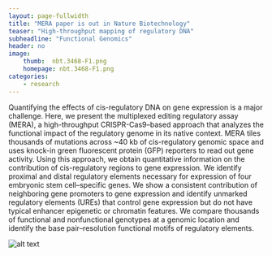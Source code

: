 ```yaml
---
layout: page-fullwidth
title: "MERA paper is out in Nature Biotechnology"
teaser: "High-throughput mapping of regulatory DNA"
subheadline: "Functional Genomics"
header: no
image:
    thumb:  nbt.3468-F1.png
    homepage: nbt.3468-F1.png
categories:
    - research
---
```



Quantifying the effects of cis-regulatory DNA on gene expression is a major challenge. Here, we present the multiplexed editing regulatory assay (MERA), a high-throughput CRISPR-Cas9–based approach that analyzes the functional impact of the regulatory genome in its native context. MERA tiles thousands of mutations across ~40 kb of cis-regulatory genomic space and uses knock-in green fluorescent protein (GFP) reporters to read out gene activity. Using this approach, we obtain quantitative information on the contribution of cis-regulatory regions to gene expression. We identify proximal and distal regulatory elements necessary for expression of four embryonic stem cell–specific genes. We show a consistent contribution of neighboring gene promoters to gene expression and identify unmarked regulatory elements (UREs) that control gene expression but do not have typical enhancer epigenetic or chromatin features. We compare thousands of functional and nonfunctional genotypes at a genomic location and identify the base pair–resolution functional motifs of regulatory elements.

![alt text]({{site:url}}/images/nbt.3468-F1.png)